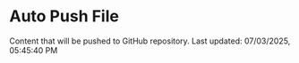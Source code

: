 # Auto Push File

Content that will be pushed to GitHub repository.
Last updated: 07/03/2025, 05:45:40 PM